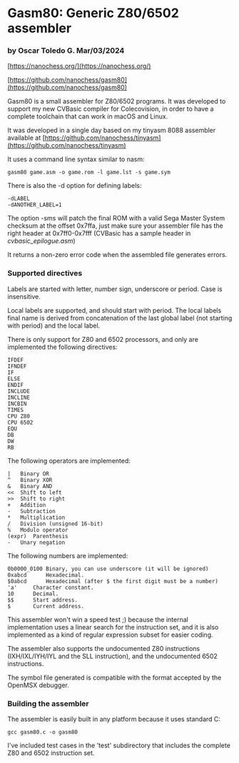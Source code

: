 # Gasm80: Generic Z80/6502 assembler
### by Oscar Toledo G. Mar/03/2024

[https://nanochess.org/](https://nanochess.org/)

[https://github.com/nanochess/gasm80](https://github.com/nanochess/gasm80)

Gasm80 is a small assembler for Z80/6502 programs. It was developed to support my new CVBasic compiler for Colecovision, in order to have a complete toolchain that can work in macOS and Linux.

It was developed in a single day based on my tinyasm 8088 assembler available at [https://github.com/nanochess/tinyasm](https://github.com/nanochess/tinyasm)

It uses a command line syntax similar to nasm:

    gasm80 game.asm -o game.rom -l game.lst -s game.sym

There is also the -d option for defining labels:

    -dLABEL
    -dANOTHER_LABEL=1
    
The option -sms will patch the final ROM with a valid Sega Master System checksum at the offset 0x7ffa, just make sure your assembler file has the right header at 0x7ff0-0x7fff (CVBasic has a sample header in _cvbasic_epilogue.asm_)

It returns a non-zero error code when the assembled file generates errors.

### Supported directives

Labels are started with letter, number sign, underscore or period. Case is insensitive.

Local labels are supported, and should start with period. The local labels final name is derived from concatenation of the last global label (not starting with period) and the local label.

There is only support for Z80 and 6502 processors, and only are implemented the following directives:

    IFDEF
    IFNDEF
    IF
    ELSE
    ENDIF
    INCLUDE
    INCLINE
    INCBIN
    TIMES
    CPU Z80
    CPU 6502
    EQU
    DB
    DW
    RB

The following operators are implemented:

	|	Binary OR
	^	Binary XOR
	&	Binary AND
	<<	Shift to left
	>>	Shift to right
	+	Addition 
	-	Subtraction 
	* 	Multiplication 
	/	Division (unsigned 16-bit)
	%	Modulo operator
	(expr)	Parenthesis
	-	Unary negation

The following numbers are implemented:

	0b0000_0100	Binary, you can use underscore (it will be ignored)
	0xabcd		Hexadecimal.
	$0abcd		Hexadecimal (after $ the first digit must be a number)
	'a'		Character constant.
	10		Decimal.
	$$		Start address.
	$		Current address.

This assembler won't win a speed test ;) because the internal implementation uses a linear search for the instruction set, and it is also implemented as a kind of regular expression subset for easier coding.

The assembler also supports the undocumented Z80 instructions (IXH/IXL/IYH/IYL and the SLL instruction), and the undocumented 6502 instructions.

The symbol file generated is compatible with the format accepted by the OpenMSX debugger.

### Building the assembler

The assembler is easily built in any platform because it uses standard C:

    gcc gasm80.c -o gasm80

I've included test cases in the 'test' subdirectory that includes the complete Z80 and 6502 instruction set.

